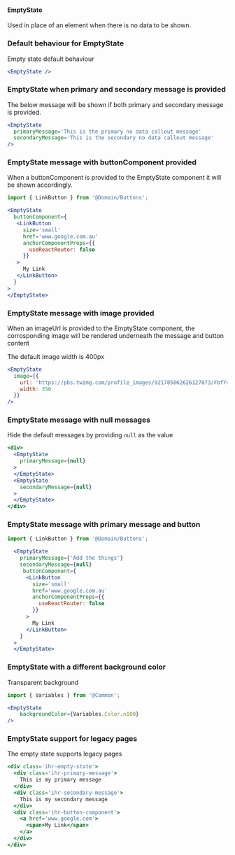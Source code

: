 #### EmptyState

Used in place of an element when there is no data to be shown.


### Default behaviour for EmptyState
Empty state default behaviour

```jsx
<EmptyState />
```

### EmptyState when primary and secondary message is provided
The below message will be shown if both primary and secondary message is provided.

```jsx
<EmptyState
  primaryMessage='This is the primary no data callout message'
  secondaryMessage='This is the secondary no data callout message'
/>
```

### EmptyState message with buttonComponent provided
When a buttonComponent is provided to the EmptyState component it will be shown accordingly.

```jsx
import { LinkButton } from '@Domain/Buttons';

<EmptyState
  buttonComponent={
   <LinkButton
     size='small'
     href='www.google.com.au'
     anchorComponentProps={{
       useReactRouter: false
     }}
   >
     My Link
   </LinkButton>
  }
>
</EmptyState>
```

### EmptyState message with image provided
When an imageUrl is provided to the EmptyState component, the corrosponding image will be rendered underneath the message and button content

The default image width is 400px

```jsx
<EmptyState
  image={{
    url: 'https://pbs.twimg.com/profile_images/921785062626127873/FbfY4sRz_400x400.jpg',
    width: 350
  }}
/>
```

### EmptyState message with null messages
Hide the default messages by providing `null` as the value

```jsx
<div>
  <EmptyState
    primaryMessage={null}
  >
  </EmptyState>
  <EmptyState
    secondaryMessage={null}
  >
  </EmptyState>
</div>
```

### EmptyState message with primary message and button

```jsx
import { LinkButton } from '@Domain/Buttons';

  <EmptyState
    primaryMessage={'Add the things'}
    secondaryMessage={null}
     buttonComponent={
      <LinkButton
        size='small'
        href='www.google.com.au'
        anchorComponentProps={{
          useReactRouter: false
        }}
      >
        My Link
      </LinkButton>
    }
  >
  </EmptyState>
```

### EmptyState with a different background color
Transparent background

```jsx
import { Variables } from '@Common';

<EmptyState
    backgroundColor={Variables.Color.n100}
/>
```

### EmptyState support for legacy pages
The empty state supports legacy pages

```jsx
<div class='ihr-empty-state'>
  <div class='ihr-primary-message'>
    This is my primary message
  </div>
  <div class='ihr-secondary-message'>
    This is my secondary message
  </div>
  <div class='ihr-button-component'>
    <a href='www.google.com'>
      <span>My Link</span>
    </a>
  </div>
</div>
```

